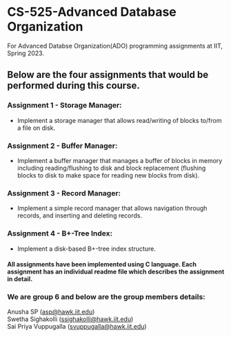# CS-525-Advanced Database Organization
  For Advanced Databse Organization(ADO) programming assignments at IIT, Spring 2023.
  
## Below are the four assignments that would be performed during this course.

### Assignment 1 - Storage Manager: 
- Implement a storage manager that allows read/writing of blocks to/from a file on disk. <br>
### Assignment 2 - Buffer Manager: 
- Implement a buffer manager that manages a buffer of blocks in memory including reading/flushing to disk and block replacement (flushing blocks to disk to make space for reading new blocks from disk). <br>
### Assignment 3 - Record Manager: 
- Implement a simple record manager that allows navigation through records, and inserting and deleting records. <br>
### Assignment 4 - B+-Tree Index: 
- Implement a disk-based B+-tree index structure. <br>

#### All assignments have been implemented using C language. Each assignment has an individual readme file which describes the assignment in detail. 

### We are group 6 and below are the group members details:

Anusha SP (asp@hawk.iit.edu) <br>
Swetha Sighakolli (ssighakolli@hawk.iit.edu) <br>
Sai Priya Vuppugalla (svuppugalla@hawk.iit.edu) <br>
